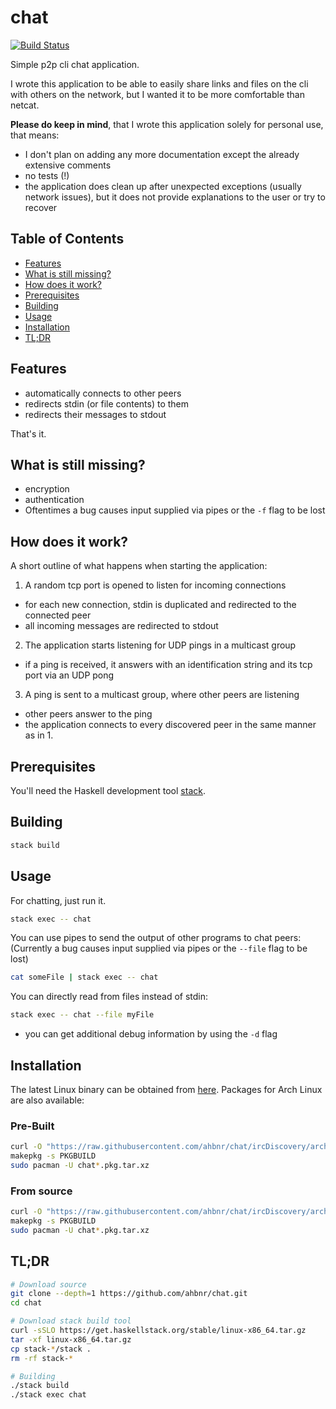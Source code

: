 # chat

[![Build Status](https://ahbnr.de/jenkins/buildStatus/icon?job=chat)](https://ahbnr.de/jenkins/job/chat/)

Simple p2p cli chat application.

I wrote this application to be able to easily share links and files on the cli
with others on the network, but I wanted it to be more comfortable than netcat.

**Please do keep in mind**, that I wrote this application solely for personal use,
that means:

* I don't plan on adding any more documentation except the
  already extensive comments
* no tests (!)
* the application does clean up after unexpected exceptions
  (usually network issues), but it does not provide
  explanations to the user or try to recover

## Table of Contents

* [Features](#features)
* [What is still missing?](#what-is-still-missing)
* [How does it work?](#how-does-it-work)
* [Prerequisites](#prerequisites)
* [Building](#building)
* [Usage](#usage)
* [Installation](#installation)
* [TL;DR](#tldr)

## Features

* automatically connects to other peers
* redirects stdin (or file contents) to them
* redirects their messages to stdout

That's it.

## What is still missing?

* encryption
* authentication
* Oftentimes a bug causes input supplied via pipes or the `-f` flag to be lost

## How does it work?

A short outline of what happens when starting the application:

1. A random tcp port is opened to listen for incoming connections
* for each new connection, stdin is duplicated and redirected to the connected peer
* all incoming messages are redirected to stdout
2. The application starts listening for UDP pings in a multicast group
* if a ping is received, it answers with an identification string and its tcp port
  via an UDP pong
3. A ping is sent to a multicast group, where other peers are listening
* other peers answer to the ping
* the application connects to every discovered peer in the same manner as in 1.

## Prerequisites

You'll need the Haskell development tool [stack](https://haskellstack.org).

## Building

```sh
stack build
```

## Usage

For chatting, just run it.

```sh
stack exec -- chat
```

You can use pipes to send the output of other programs to chat peers:
(Currently a bug causes input supplied via pipes or the `--file` flag to be lost)

```sh
cat someFile | stack exec -- chat
```

You can directly read from files instead of stdin:

```sh
stack exec -- chat --file myFile
```

* you can get additional debug information by using the `-d` flag

## Installation

The latest Linux binary can be obtained from [here](https://ahbnr.de/jenkins/job/chat/lastSuccessfulBuild/artifact/.stack-work/install/x86_64-linux/lts-12.8/8.4.3/bin/chat).
Packages for Arch Linux are also available:

### Pre-Built

```sh
curl -O "https://raw.githubusercontent.com/ahbnr/chat/ircDiscovery/archlinux/bin/PKGBUILD"
makepkg -s PKGBUILD
sudo pacman -U chat*.pkg.tar.xz
```

### From source

```sh
curl -O "https://raw.githubusercontent.com/ahbnr/chat/ircDiscovery/archlinux/git/PKGBUILD"
makepkg -s PKGBUILD
sudo pacman -U chat*.pkg.tar.xz
```

## TL;DR

```sh
# Download source
git clone --depth=1 https://github.com/ahbnr/chat.git
cd chat

# Download stack build tool
curl -sSLO https://get.haskellstack.org/stable/linux-x86_64.tar.gz
tar -xf linux-x86_64.tar.gz
cp stack-*/stack .
rm -rf stack-*

# Building
./stack build
./stack exec chat
```

